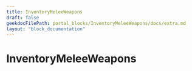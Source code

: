 ```yaml
---
title: InventoryMeleeWeapons
draft: false
geekdocFilePath: portal_blocks/InventoryMeleeWeapons/docs/extra.md
layout: "block_documentation"
---
```

# InventoryMeleeWeapons